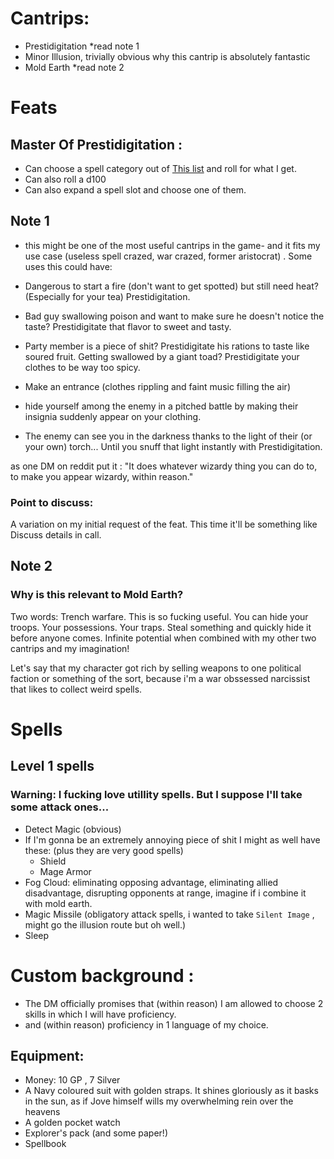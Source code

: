 # Cantrips:
   - Prestidigitation *read note 1
   - Minor Illusion, trivially obvious why this cantrip is absolutely fantastic
   -  Mold Earth *read  note 2

# Feats

## Master Of Prestidigitation :

- Can choose a spell category out of [This list](https://www.reddit.com/r/d100/) and roll for what I get.
- Can also roll a d100
- Can also expand a spell slot and choose one of them.

## Note 1
* this might be one of the most useful cantrips in the game- and it fits my use case (useless spell crazed, war crazed, former aristocrat) . Some uses this could have:


- Dangerous to start a fire (don't want to get spotted) but still need heat? (Especially for your tea) Prestidigitation.

- Bad guy swallowing poison and want to make sure he doesn't notice the taste? Prestidigitate that flavor to sweet and tasty. 

- Party member is a piece of shit? Prestidigitate his rations to taste like soured fruit. Getting swallowed by a giant toad? Prestidigitate your clothes to be way too spicy.

- Make an entrance (clothes rippling and faint music filling the air)

- hide yourself among the enemy in a pitched battle by making their insignia suddenly appear on your clothing.

-    The enemy can see you in the darkness thanks to the light of their (or your own) torch... Until you snuff that light instantly with Prestidigitation.

as one DM on reddit put it : "It does whatever wizardy thing you can do to, to make you appear wizardy, within reason."

### Point to discuss:

A variation on my initial request of the feat. This time it'll be something like  Discuss details in call.


## Note 2


### Why is this relevant to Mold Earth?

Two words: Trench warfare. This is so fucking useful. You can hide your troops. Your possessions. Your traps. Steal something and quickly hide it before anyone comes. Infinite potential when combined with my other two cantrips and my imagination!

Let's say that my character got rich by selling weapons to one political faction or something of the sort, because i'm a war obssessed narcissist that likes to collect weird spells. 

# Spells

## Level 1 spells

### Warning: I fucking love utillity spells. But I suppose I'll take some attack ones...
- Detect Magic (obvious)
- If I'm gonna be an extremely annoying piece of shit I might as well have these: (plus they are very good spells)
	- Shield
	- Mage Armor 
- Fog Cloud: eliminating opposing advantage, eliminating allied disadvantage, disrupting opponents at range, imagine if i combine it with mold earth. 
- Magic Missile (obligatory attack spells, i wanted to take `Silent Image` , might go the illusion route but oh well.)
- Sleep 	


# Custom background : 

- The DM officially promises that (within reason) I am allowed to choose 2 skills in which I will have proficiency.
- and (within reason) proficiency in 1 language of my choice.

## Equipment:

- Money: 10 GP , 7 Silver
- A Navy coloured suit with golden straps. It shines gloriously as it basks in the sun, as if Jove himself wills my overwhelming rein over the heavens
- A golden pocket watch
- Explorer's pack (and some paper!)
- Spellbook 




